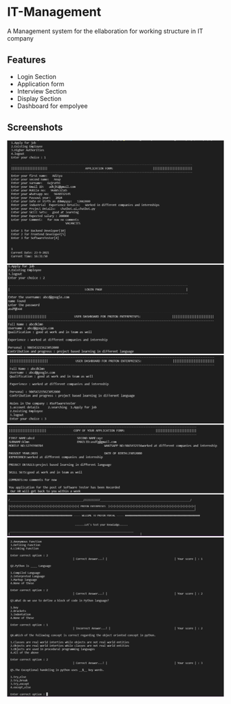 
# IT-Management 

A Management system for the ellaboration for working structure in IT company


<!-- ## 🛠 Skills
Javascript, HTML, CSS... -->

  
## Features

- Login Section
- Application form
- Interview Section
- Display Section
- Dashboard for empolyee

  
## Screenshots

<img src="image/appli.png">
<img src="image/login.png">
<img src="image/dash.png">
<img src="image/copyofappli.png">
<img src="image/logo.png">
<img src="image/interview.png">
  
